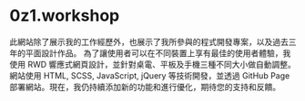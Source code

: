 # 0z1.workshop
此網站除了展示我的工作經歷外，也展示了我所參與的程式開發專案，以及過去三年的平面設計作品。
為了讓使用者可以在不同裝置上享有最佳的使用者體驗，我使用 RWD 響應式網頁設計，並針對桌電、平板及手機三種不同大小做自動調整。
網站使用 HTML, SCSS, JavaScript, jQuery 等技術開發，並透過 GitHub Page 部署網站。現在，我仍持續添加新的功能和進行優化，期待您的支持和反饋。

